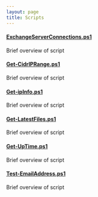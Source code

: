 ```yaml
---
layout: page
title: Scripts
---
```


#### [ExchangeServerConnections.ps1](/_posts/ExchangeServerConnections.ps1.md)
Brief overview of script

#### [Get-CidrIPRange.ps1](/_posts/Get-CidrIPRange.ps1.md)
Brief overview of script

#### [Get-ipInfo.ps1](/_posts/Get-ipInfo.ps1.md)
Brief overview of script

#### [Get-LatestFiles.ps1](/_posts/Get-LatestFiles.ps1.md)
Brief overview of script

#### [Get-UpTime.ps1](/_posts/Get-UpTime.ps1.md)
Brief overview of script

#### [Test-EmailAddress.ps1](/_posts/Test-EmailAddress.ps1.md)
Brief overview of script


